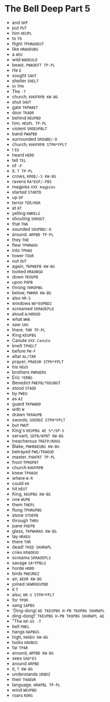 # The Bell Deep Part 5

* and `SKP`
* put `PUT`
* him `HEUPL`
* to `TO`
* flight `TPHRAOEUT`
* like `HRAOEUBG`
* a `AEU`
* wild `WAOEULD`
* beast. `PWAOEFT TP-PL`
* He `E`
* sought `SAUT`
* shelter `SHELT`
* in `TPH`
* The `-T`
* church, `KHUFRPB KW-BG`
* shut `SHUT`
* gate `TKPWAET`
* door `TKAOR`
* behind `HEUPBD`
* him. `HEUPL TP-PL`
* violent `SROEUPBLT`
* band `PWAPBD`
* surrounded `SROUBD/-D`
* church; `KHUFRPB STPH*FPLT`
* I `EU`
* heard `HERD`
* tell `TEL`
* of `-F`
* it. `T TP-PL`
* crows, `KROE/-S KW-BG`
* ravens `RA*EUF/-PBS`
* magpies `XXX magpies`
* started `STARTD`
* up `UP`
* terror `TER/ROR`
* at `AT`
* yelling `KWRELG`
* shouting `SHOUGT`
* that `THA`
* sounded `SOUPBD/-D`
* around. `ARPBD TP-PL`
* they `THE`
* flew `TPHRAOU`
* into `TPHAO`
* tower `TOUR`
* out `OUT`
* again, `TKPWEPB KW-BG`
* looked `HRAOBGD`
* down `TKOUPB`
* upon `POPB`
* throng `THROPBG`
* below, `PWHRO KW-BG`
* also `HR-S`
* windows `WO*EUPBDZ`
* screamed `SKRAOEPLD`
* aloud `A/HROUD`
* what `WHA`
* saw `SAU`
* there. `THR TP-PL`
* King `KEUPBG`
* Canute `XXX Canute`
* knelt `TPHELT`
* before `PW-F`
* altar `AL/TAR`
* prayer; `PRAEUR STPH*FPLT`
* his `HEUS`
* brothers `PWROERS`
* Eric `*ERBG`
* Benedict `PWEPB/TKEUBGT`
* stood `STAOD`
* by `PWEU`
* as `AZ`
* guard `TKPWARD`
* with `W`
* drawn `TKRAUPB`
* swords; `SOERDZ STPH*FPLT`
* but `PWUT`
* King's `KEUPBG AE S*/SP-S`
* servant, `SEFB/APBT KW-BG`
* treacherous `TREFP/ROUS`
* Blake, `PWHRAEUBG KW-BG`
* betrayed `PWE/TRAEUD`
* master. `PHAFRT TP-PL`
* front `TPROPBT`
* church `KHUFRPB`
* knew `TPHAOU`
* where `W-R`
* could `KO`
* hit `HEUT`
* King, `KEUPBG KW-BG`
* one `WUPB`
* them `THEPL`
* flung `TPHRUPBG`
* stone `STOEPB`
* through `THRU`
* pane `PAEPB`
* glass, `TKPWHRAS KW-BG`
* lay `HRAEU`
* there `THR`
* dead! `TKED SKHRAPL`
* cries `KRAOEUS`
* screams `SKRAOEPLS`
* savage `SA*FPBLG`
* horde `HORD`
* birds `PWEURDZ`
* air, `AEUR KW-BG`
* joined `SKWROEUPBD`
* it `T`
* also; `HR-S STPH*FPLT`
* for `TPOR`
* sang `SAPBG`
* 'Ding-dong! `AE TKEUPBG H-PB TKOPBG SKHRAPL`
* ding-dong!' `TKEUPBG H-PB TKOPBG SKHRAPL AE`
* "The `KR-GS -T`
* bell `PWEL`
* hangs `HAPBGS`
* high, `HAOEU KW-BG`
* looks `HAOBGS`
* far `TPAR`
* around, `ARPBD KW-BG`
* sees `SAO*ES`
* around `ARPBD`
* it, `T KW-BG`
* understands `URBDZ`
* their `THAEUR`
* language. `HRAPBL TP-PL`
* wind `WEUPBD`
* roars `RORS`
